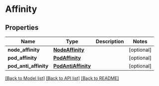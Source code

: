 # Affinity

## Properties
Name | Type | Description | Notes
------------ | ------------- | ------------- | -------------
**node_affinity** | [**NodeAffinity**](NodeAffinity.md) |  | [optional] 
**pod_affinity** | [**PodAffinity**](PodAffinity.md) |  | [optional] 
**pod_anti_affinity** | [**PodAntiAffinity**](PodAntiAffinity.md) |  | [optional] 

[[Back to Model list]](../README.md#documentation-for-models) [[Back to API list]](../README.md#documentation-for-api-endpoints) [[Back to README]](../README.md)


